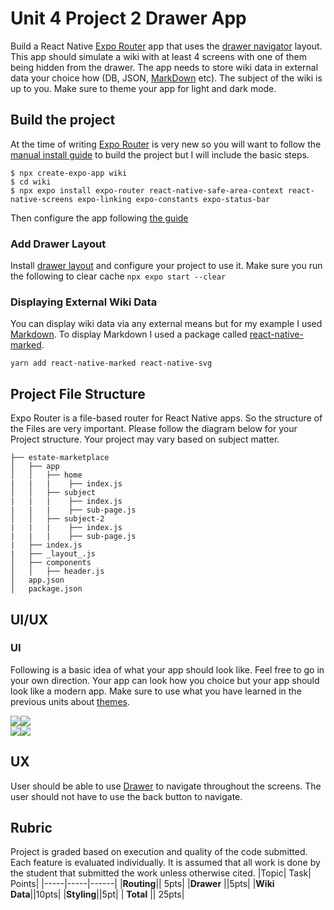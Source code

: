 # Unit 4 Project 2 Drawer App

Build a React Native [Expo Router](https://docs.expo.dev/router/introduction/) app that uses the [drawer navigator](https://docs.expo.dev/router/advanced/drawer/) layout. This app should simulate a wiki with at least 4 screens with one of them being hidden from the drawer. The app needs to store wiki data in external data your choice how (DB, JSON, [MarkDown](https://www.markdownguide.org/basic-syntax/) etc). The subject of the wiki is up to you. Make sure to theme your app for light and dark mode.

## Build the project

At the time of writing [Expo Router](https://docs.expo.dev/router/introduction/) is very new so you will want to follow the [manual install guide](https://docs.expo.dev/router/installation/#manual-installation) to build the project but I will include the basic steps.

```
$ npx create-expo-app wiki
$ cd wiki
$ npx expo install expo-router react-native-safe-area-context react-native-screens expo-linking expo-constants expo-status-bar
```

Then configure the app following [the guide](https://docs.expo.dev/router/installation/#manual-installation)

### Add Drawer Layout

Install [drawer layout](https://docs.expo.dev/router/advanced/drawer/) and configure your project to use it. Make sure you run the following to clear cache `npx expo start --clear`

### Displaying External Wiki Data
You can display wiki data via any external means but for my example I used [Markdown](https://www.markdownguide.org/basic-syntax/). To display Markdown I used a package called [react-native-marked](https://github.com/gmsgowtham/react-native-marked).
``` 
yarn add react-native-marked react-native-svg
```

## Project File Structure

Expo Router is a file-based router for React Native apps. So the structure of the Files are very important. Please follow the diagram below for your Project structure. Your project may vary based on subject matter.

```
├── estate-marketplace
│   ├── app
│   │   ├── home
|   |   |    ├── index.js
│   │   ├── subject
|   |   |    ├── index.js
|   |   |    ├── sub-page.js
│   │   ├── subject-2
|   |   |    ├── index.js
|   |   |    ├── sub-page.js
|   ├── index.js
|   ├── _layout_.js
│   ├── components
│   │   ├── header.js
│   app.json
│   package.json
```

## UI/UX

### UI

Following is a basic idea of what your app should look like. Feel free to go in your own direction. Your app can look how you choice but your app should look like a modern app. Make sure to use what you have learned in the previous units about [themes](https://docs.expo.dev/develop/user-interface/color-themes/).

<div style="display:flex">
    <img src="lightHome.png">
    <img src="darkHome.png">
</div>
<div style="display:flex">
    <img src="lightDetails.png">
    <img src="darkDetails.png">
</div>

## UX
User should be able to use [Drawer](https://docs.expo.dev/router/advanced/drawer/) to navigate throughout the screens. The user should not have to use the back button to navigate.

## Rubric

Project is graded based on execution and quality of the code submitted. Each feature is evaluated
individually. It is assumed that all work is done by the student that submitted the work unless otherwise
cited.
|Topic| Task| Points|
|-----|-----|------|
|**Routing**|| 5pts|
|**Drawer** ||5pts|
|**Wiki Data**||10pts|
|**Styling**||5pt|
| **Total** || 25pts|